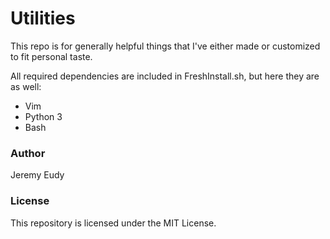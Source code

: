 # Utilities
This repo is for generally helpful things that I've either made or customized to fit personal taste.

All required dependencies are included in FreshInstall.sh, but here they are as well:
- Vim
- Python 3
- Bash

### Author
Jeremy Eudy

### License
This repository is licensed under the MIT License.
